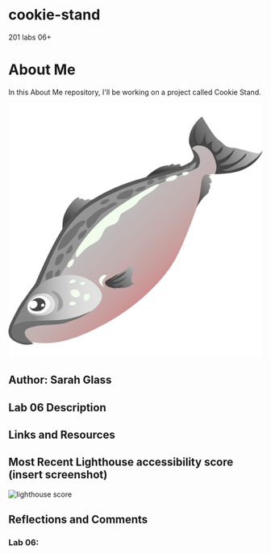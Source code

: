 # cookie-stand
201 labs 06+

# About Me

In this About Me repository, I'll be working on a project called Cookie Stand.

![salmon](img/salmon.png)

## Author: Sarah Glass

## Lab 06 Description



## Links and Resources

## Most Recent Lighthouse accessibility score (insert screenshot)

![lighthouse score](lighthouse_lab05.png)

## Reflections and Comments

### Lab 06: 
